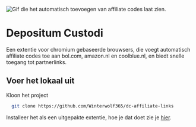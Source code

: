 ![Gif die het automatisch toevoegen van affiliate codes laat zien.](https://github.com/user-attachments/assets/c62364f9-5ec5-4579-a695-83f697ac137f)

# Depositum Custodi

Een extentie voor chromium gebaseerde brouwsers, die voegt automatisch affiliate codes toe aan bol.com, amazon.nl en coolblue.nl, en biedt snelle toegang tot partnerlinks.



## Voer het lokaal uit

Kloon het project

```bash
  git clone https://github.com/Winterwolf365/dc-affiliate-links
```

Installeer het als een uitgepakte extentie, hoe je dat doet zie je [hier](https://developer.chrome.com/docs/extensions/get-started/tutorial/hello-world#load-unpacked).
